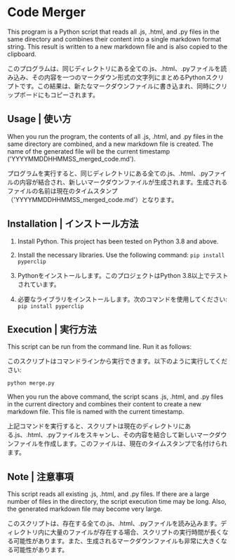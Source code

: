 # Code Merger

This program is a Python script that reads all .js, .html, and .py files in the same directory and combines their content into a single markdown format string. This result is written to a new markdown file and is also copied to the clipboard.

このプログラムは、同じディレクトリにある全ての.js、.html、.pyファイルを読み込み、その内容を一つのマークダウン形式の文字列にまとめるPythonスクリプトです。この結果は、新たなマークダウンファイルに書き込まれ、同時にクリップボードにもコピーされます。

## Usage | 使い方

When you run the program, the contents of all .js, .html, and .py files in the same directory are combined, and a new markdown file is created. The name of the generated file will be the current timestamp ('YYYYMMDDHHMMSS_merged_code.md').

プログラムを実行すると、同じディレクトリにある全ての.js、.html、.pyファイルの内容が結合され、新しいマークダウンファイルが生成されます。生成されるファイルの名前は現在のタイムスタンプ（'YYYYMMDDHHMMSS_merged_code.md'）となります。

## Installation | インストール方法

1. Install Python. This project has been tested on Python 3.8 and above.
2. Install the necessary libraries. Use the following command: `pip install pyperclip`

1. Pythonをインストールします。このプロジェクトはPython 3.8以上でテストされています。
2. 必要なライブラリをインストールします。次のコマンドを使用してください: `pip install pyperclip`

## Execution | 実行方法

This script can be run from the command line. Run it as follows:

このスクリプトはコマンドラインから実行できます。以下のように実行してください:

```bash
python merge.py
```
When you run the above command, the script scans .js, .html, and .py files in the current directory and combines their content to create a new markdown file. This file is named with the current timestamp.

上記コマンドを実行すると、スクリプトは現在のディレクトリにある.js、.html、.pyファイルをスキャンし、その内容を結合して新しいマークダウンファイルを作成します。このファイルは、現在のタイムスタンプで名付けられます。

## Note | 注意事項

This script reads all existing .js, .html, and .py files. If there are a large number of files in the directory, the script execution time may be long. Also, the generated markdown file may become very large.

このスクリプトは、存在する全ての.js、.html、.pyファイルを読み込みます。ディレクトリ内に大量のファイルが存在する場合、スクリプトの実行時間が長くなる可能性があります。また、生成されるマークダウンファイルも非常に大きくなる可能性があります。
